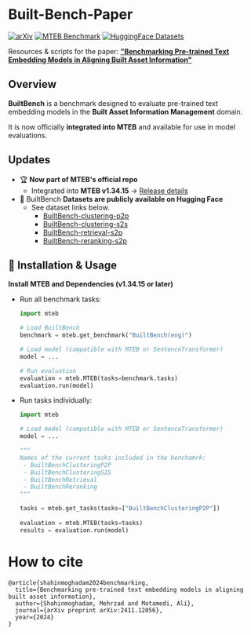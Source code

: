# Built-Bench-Paper
[![arXiv](https://img.shields.io/badge/arXiv-2411.12056-red)](https://arxiv.org/abs/2411.12056)
[![MTEB Benchmark](https://img.shields.io/badge/MTEB-Integrated-green)](https://github.com/embeddings-benchmark/mteb)
[![HuggingFace Datasets](https://img.shields.io/badge/HuggingFace-Datasets-orange)](https://huggingface.co/datasets/mehrzad-shahin/)



Resources &amp; scripts for the paper: **["Benchmarking Pre-trained Text Embedding Models in Aligning Built Asset Information"](https://arxiv.org/abs/2411.12056)**

## Overview
**BuiltBench** is a benchmark designed to evaluate pre-trained text embedding models in the **Built Asset Information Management** domain. 

It is now officially **integrated into MTEB** and available for use in model evaluations.


## Updates
- 🏆 **Now part of MTEB's official repo**
    - Integrated into **MTEB v1.34.15** → [Release details](https://github.com/embeddings-benchmark/mteb/releases/tag/1.34.15)
- 📂 BuiltBench **Datasets are publicly available on Hugging Face**  
  - See dataset links below.
    - [BuiltBench-clustering-p2p](https://huggingface.co/datasets/mehrzad-shahin/builtbench-clustering-p2p)
    - [BuiltBench-clustering-s2s](https://huggingface.co/datasets/mehrzad-shahin/builtbench-clustering-s2s)
    - [BuiltBench-retrieval-s2p](https://huggingface.co/datasets/mehrzad-shahin/BuiltBench-retrieval)
    - [BuiltBench-reranking-s2p](https://huggingface.co/datasets/mehrzad-shahin/BuiltBench-reranking)


## 🔧 Installation & Usage
**Install MTEB and Dependencies (v1.34.15 or later)**

- Run all benchmark tasks:
    ```python
    import mteb

    # Load BuiltBench
    benchmark = mteb.get_benchmark("BuiltBench(eng)")

    # Load model (compatible with MTEB or SentenceTransformer)
    model = ...  

    # Run evaluation
    evaluation = mteb.MTEB(tasks=benchmark.tasks)
    evaluation.run(model)
    ```
- Run tasks individually:
    ```python
    import mteb

    # Load model (compatible with MTEB or SentenceTransformer)
    model = ... 

    """ 
    Names of the current tasks included in the benchamrk: 
     - BuiltBenchClusteringP2P
     - BuiltBenchClusteringS2S
     - BuiltBenchRetrieval
     - BuiltBenchReranking
    """

    tasks = mteb.get_tasks(tasks=["BuiltBenchClusteringP2P"]) 
        
    evaluation = mteb.MTEB(tasks=tasks)
    results = evaluation.run(model)
    ```


# How to cite
```
@article{shahinmoghadam2024benchmarking,
  title={Benchmarking pre-trained text embedding models in aligning built asset information},
  author={Shahinmoghadam, Mehrzad and Motamedi, Ali},
  journal={arXiv preprint arXiv:2411.12056},
  year={2024}
}
```
